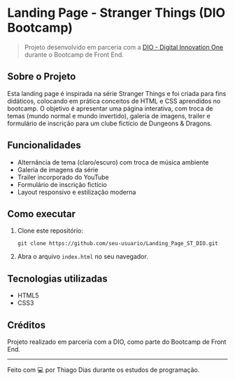 # Landing Page - Stranger Things (DIO Bootcamp)

> Projeto desenvolvido em parceria com a [DIO - Digital Innovation One](https://www.dio.me/) durante o Bootcamp de Front End.

## Sobre o Projeto

Esta landing page é inspirada na série Stranger Things e foi criada para fins didáticos, colocando em prática conceitos de HTML e CSS aprendidos no bootcamp. O objetivo é apresentar uma página interativa, com troca de temas (mundo normal e mundo invertido), galeria de imagens, trailer e formulário de inscrição para um clube fictício de Dungeons & Dragons.

## Funcionalidades

- Alternância de tema (claro/escuro) com troca de música ambiente
- Galeria de imagens da série
- Trailer incorporado do YouTube
- Formulário de inscrição fictício
- Layout responsivo e estilização moderna

## Como executar

1. Clone este repositório:
   ```
   git clone https://github.com/seu-usuario/Landing_Page_ST_DIO.git
   ```
2. Abra o arquivo `index.html` no seu navegador.

## Tecnologias utilizadas

- HTML5
- CSS3

## Créditos

Projeto realizado em parceria com a DIO, como parte do Bootcamp de Front End.

---
Feito com 💻 por Thiago Dias durante os estudos de programação.
